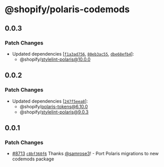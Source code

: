 # @shopify/polaris-codemods

## 0.0.3

### Patch Changes

- Updated dependencies [[`f1a3ad756`](https://github.com/Shopify/polaris/commit/f1a3ad756d73bf249583bdb47523a4b229a0c7cb), [`80eb3ac55`](https://github.com/Shopify/polaris/commit/80eb3ac55c076eb336620cac8dc08cd212524afc), [`dbe68efb4`](https://github.com/Shopify/polaris/commit/dbe68efb40fcd6261aee98b8784e0fca696c5b1b)]:
  - @shopify/stylelint-polaris@10.0.0

## 0.0.2

### Patch Changes

- Updated dependencies [[`247f5eea8`](https://github.com/Shopify/polaris/commit/247f5eea859b3ab348dcb18c568f18d8d859140e)]:
  - @shopify/polaris-tokens@6.10.0
  - @shopify/stylelint-polaris@9.0.3

## 0.0.1

### Patch Changes

- [#8713](https://github.com/Shopify/polaris/pull/8713) [`c8bf360f6`](https://github.com/Shopify/polaris/commit/c8bf360f6a72d29d834cf19bf36aceb4e1153c0f) Thanks [@samrose3](https://github.com/samrose3)! - Port Polaris migrations to new codemods package
